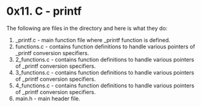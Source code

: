 # 0x11. C - printf
The following are files in the directory and  here is what they do:
1. _printf.c - main function file where _printf function is defined.
2. functions.c  - contains function definitions to handle various pointers of _printf conversion specifiers.
3. 2_functions.c - contains function definitions to handle various pointers of _printf conversion specifiers.
4. 3_functions.c - contains function definitions to handle various pointers of _printf conversion specifiers.
5. 4_functions.c - contains function definitions to handle various pointers of _printf conversion specifiers.
6. main.h - main header file.